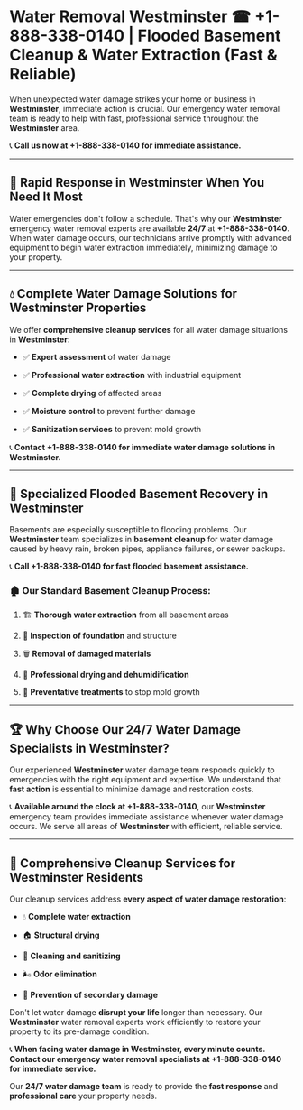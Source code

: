 # Water Removal Westminster ☎ +1-888-338-0140 | Flooded Basement Cleanup & Water Extraction (Fast & Reliable)

When unexpected water damage strikes your home or business in **Westminster**, immediate action is crucial. Our emergency water removal team is ready to help with fast, professional service throughout the **Westminster** area. 

📞 **Call us now at +1-888-338-0140 for immediate assistance.**
---
## 🚀 Rapid Response in Westminster When You Need It Most
Water emergencies don't follow a schedule. That's why our **Westminster** emergency water removal experts are available **24/7** at **+1-888-338-0140**. When water damage occurs, our technicians arrive promptly with advanced equipment to begin water extraction immediately, minimizing damage to your property.
---
## 💧 Complete Water Damage Solutions for Westminster Properties
We offer **comprehensive cleanup services** for all water damage situations in **Westminster**:
- ✅ **Expert assessment** of water damage  
- ✅ **Professional water extraction** with industrial equipment  
- ✅ **Complete drying** of affected areas  
- ✅ **Moisture control** to prevent further damage  
- ✅ **Sanitization services** to prevent mold growth  
📞 **Contact +1-888-338-0140 for immediate water damage solutions in Westminster.**
---
## 🌊 Specialized Flooded Basement Recovery in Westminster
Basements are especially susceptible to flooding problems. Our **Westminster** team specializes in **basement cleanup** for water damage caused by heavy rain, broken pipes, appliance failures, or sewer backups. 
📞 **Call +1-888-338-0140 for fast flooded basement assistance.**
### 🏚️ Our Standard Basement Cleanup Process:
1. 🏗️ **Thorough water extraction** from all basement areas  
2. 🔎 **Inspection of foundation** and structure  
3. 🗑️ **Removal of damaged materials**  
4. 💨 **Professional drying and dehumidification**  
5. 🚫 **Preventative treatments** to stop mold growth  
---
## 🏆 Why Choose Our 24/7 Water Damage Specialists in Westminster?
Our experienced **Westminster** water damage team responds quickly to emergencies with the right equipment and expertise. We understand that **fast action** is essential to minimize damage and restoration costs.
📞 **Available around the clock at +1-888-338-0140**, our **Westminster** emergency team provides immediate assistance whenever water damage occurs. We serve all areas of **Westminster** with efficient, reliable service.
---
## 🧹 Comprehensive Cleanup Services for Westminster Residents
Our cleanup services address **every aspect of water damage restoration**:
- 💧 **Complete water extraction**  
- 🏠 **Structural drying**  
- 🧼 **Cleaning and sanitizing**  
- 🌬️ **Odor elimination**  
- 🚫 **Prevention of secondary damage**  
Don't let water damage **disrupt your life** longer than necessary. Our **Westminster** water removal experts work efficiently to restore your property to its pre-damage condition.
📞 **When facing water damage in Westminster, every minute counts. Contact our emergency water removal specialists at +1-888-338-0140 for immediate service.**
Our **24/7 water damage team** is ready to provide the **fast response** and **professional care** your property needs.
